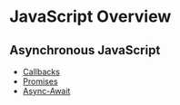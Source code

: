 # JavaScript Overview

## Asynchronous JavaScript
- [Callbacks](./asynchronous/callbacks.md)
- [Promises](./asynchronous/callbacks.md)
- [Async-Await](./asynchronous/async-await.md)
